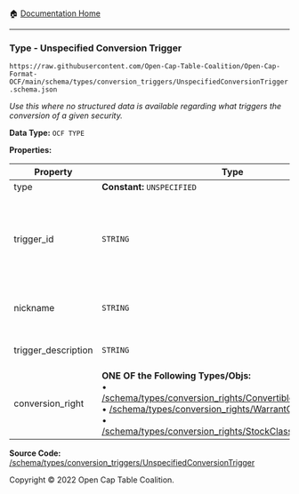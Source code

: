 :house: [Documentation Home](../../../home/xudiera/code/README.md)

---

### Type - Unspecified Conversion Trigger

`https://raw.githubusercontent.com/Open-Cap-Table-Coalition/Open-Cap-Format-OCF/main/schema/types/conversion_triggers/UnspecifiedConversionTrigger.schema.json`

_Use this where no structured data is available regarding what triggers the conversion of a given security._

**Data Type:** `OCF TYPE`

**Properties:**

| Property            | Type                                                                                                                                                                                                                                                                                                                                                                                                           | Description                                                                                                                            | Required   |
| ------------------- | -------------------------------------------------------------------------------------------------------------------------------------------------------------------------------------------------------------------------------------------------------------------------------------------------------------------------------------------------------------------------------------------------------------- | -------------------------------------------------------------------------------------------------------------------------------------- | ---------- |
| type                | **Constant:** `UNSPECIFIED`                                                                                                                                                                                                                                                                                                                                                                                    | Scalar Constant                                                                                                                        | `REQUIRED` |
| trigger_id          | `STRING`                                                                                                                                                                                                                                                                                                                                                                                                       | Id for this conversion trigger, unique within list of ConversionTriggers in parent convertible issuance's `conversion_triggers` field. | `REQUIRED` |
| nickname            | `STRING`                                                                                                                                                                                                                                                                                                                                                                                                       | Human-friendly nickname to describe the conversion right                                                                               | -          |
| trigger_description | `STRING`                                                                                                                                                                                                                                                                                                                                                                                                       | Long-form description of the trigger                                                                                                   | -          |
| conversion_right    | **ONE OF the Following Types/Objs:**</br>&bull; [/schema/types/conversion_rights/ConvertibleConversionRight](../conversion_rights/ConvertibleConversionRight.md)</br>&bull; [/schema/types/conversion_rights/WarrantConversionRight](../conversion_rights/WarrantConversionRight.md)</br>&bull; [/schema/types/conversion_rights/StockClassConversionRight](../conversion_rights/StockClassConversionRight.md) | When the conditions of the trigger are met, how does the convertible convert?                                                          | `REQUIRED` |

**Source Code:** [/schema/types/conversion_triggers/UnspecifiedConversionTrigger](../../../../../../../../../schema/types/conversion_triggers/UnspecifiedConversionTrigger.schema.json)

Copyright © 2022 Open Cap Table Coalition.

